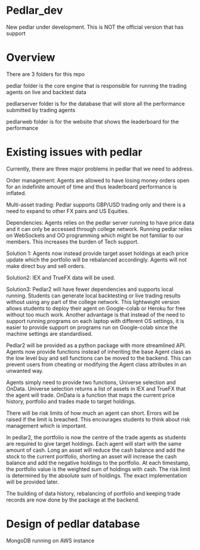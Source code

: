 # Pedlar_dev
New pedlar under development. This is NOT the official version that has support 

# Overview 

There are 3 folders for this repo 

pedlar folder is the core engine that is responsible for running the trading agents on live and backtest data 

pedlarserver folder is for the database that will store all the performance submitted by trading agents 

pedlarweb folder is for the website that shows the leaderboard for the performance 

# Existing issues with pedlar

Currently, there are three major problems in pedlar that we need to address. 
 
Order management: Agents are allowed to have losing money orders open for an indefinite amount of time and thus leaderboard performance is inflated. 

Multi-asset trading: Pedlar supports GBP/USD trading only and there is a need to expand to other FX pairs and US Equities.

Dependencies: Agents relies on the pedlar server running to have price data and it can only be accessed through college network. Running pedlar relies on WebSockets and OO programming which might be not familiar to our members. This increases the burden of Tech support. 

Solution 1: Agents now instead provide target asset holdings at each price update which the portfolio will be rebalanced accordingly. Agents will not make direct buy and sell orders. 
 
Solution2: IEX and TrueFX data will be used.
 
Solution3: Pedlar2 will have fewer dependencies and supports local running. Students can generate local backtesting or live trading results without using any part of the college network. This lightweight version allows students to deploy their agent on Google-colab or Heroku for free without too much work. Another advantage is that instead of the need to support running programs on each laptop with different OS settings, it is easier to provide support on programs run on Google-colab since the machine settings are standardised. 
 
Pedlar2 will be provided as a python package with more streamlined API. Agents now provide functions instead of inheriting the base Agent class as the low level buy and sell functions can be moved to the backend. This can prevent users from cheating or modifying the Agent class attributes in an unwanted way.
 
Agents simply need to provide two functions, Universe selection and OnData. Universe selection returns a list of assets in IEX and TrueFX that the agent will trade. OnData is a function that maps the current price history, portfolio and trades made to target holdings.  
 
There will be risk limits of how much an agent can short. Errors will be raised if the limit is breached. This encourages students to think about risk management which is important. 
 
In pedlar2, the portfolio is now the centre of the trade agents as students are required to give target holdings. Each agent will start with the same amount of cash. Long an asset will reduce the cash balance and add the stock to the current portfolio, shorting an asset will increase the cash balance and add the negative holdings to the portfolio. 
At each timestamp, the portfolio value is the weighted sum of holdings with cash. The risk limit is determined by the absolute sum of holdings.  The exact implementation will be provided later. 
 
The building of data history, rebalancing of portfolio and keeping trade records are now done by the package at the backend. 
 

# Design of pedlar database 

MongoDB running on AWS instance 